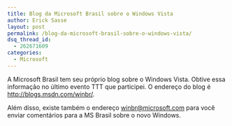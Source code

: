 ```yaml
---
title: Blog da Microsoft Brasil sobre o Windows Vista
author: Erick Sasse
layout: post
permalink: /blog-da-microsoft-brasil-sobre-o-windows-vista/
dsq_thread_id:
  - 262671609
categories:
  - Microsoft
---
```

A Microsoft Brasil tem seu pr&oacute;prio blog sobre o Windows Vista. Obtive essa informa&ccedil;&atilde;o no &uacute;ltimo evento TTT que participei. O endere&ccedil;o do blog &eacute; <http://blogs.msdn.com/winbr/>. 

Al&eacute;m disso, existe tamb&eacute;m o endere&ccedil;o <winbr@microsoft.com> para voc&ecirc; enviar coment&aacute;rios para a MS Brasil sobre o novo Windows.